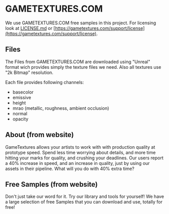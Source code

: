 # GAMETEXTURES.COM

We use GAMETEXTURES.COM free samples in this project.
For licensing look at [LICENSE.md](LICENSE.md) or [https://gametextures.com/support/license](https://gametextures.com/support/license).

## Files

The Files from GAMETEXTURES.COM are downloaded using "Unreal" format wich provides simply the texture files we need.
Also all textures use "2k Bitmap" resolution.

Each file provides following channels:
- basecolor
- emissive
- height
- mrao (metallic, roughness, ambient occlusion)
- normal
- opacity

## About (from website)

GameTextures allows your artists to work with with production quality at prototype speed. Spend less time worrying about details, and more time hitting your marks for quality, and crushing your deadlines. Our users report a 40% increase in speed, and an increase in quality, just by using our assets in their pipeline. What will you do with 40% extra time?

## Free Samples (from website)

Don't just take our word for it. Try our library and tools for yourself! We have a large selection of free Samples that you can download and use, totally for free!
